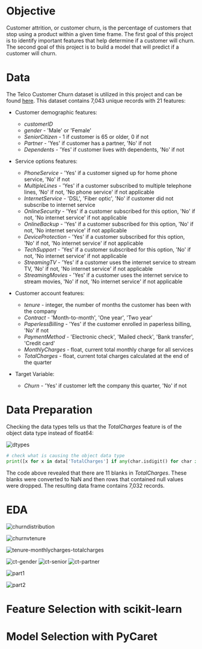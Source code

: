 # Objective
Customer attrition, or customer churn, is the percentage of customers that stop using a product within a given time frame. The first goal of this project is to identify important features that help determine if a customer will churn. The second goal of this project is to build a model that will predict if a customer will churn. 

# Data
The Telco Customer Churn dataset is utilized in this project and can be found [here](https://www.kaggle.com/blastchar/telco-customer-churn). This dataset contains 7,043 unique records with 21 features:
* Customer demographic features:
  * _customerID_
  * _gender_ - 'Male' or 'Female'
  * _SeniorCitizen_ - 1 if customer is 65 or older, 0 if not
  * _Partner_ - 'Yes' if customer has a partner, 'No' if not
  * _Dependents_ - 'Yes' if customer lives with dependents, 'No' if not
  
* Service options features:
  * _PhoneService_ - 'Yes' if a customer signed up for home phone service, 'No' if not
  * _MultipleLines_ - 'Yes' if a customer subscribed to multiple telephone lines, 'No' if not, 'No phone service' if not applicable
  * _InternetService_ - 'DSL', 'Fiber optic', 'No' if customer did not subscribe to internet service
  * _OnlineSecurity_ - 'Yes' if a customer subscribed for this option, 'No' if not, 'No internet service' if not applicable
  * _OnlineBackup_ - 'Yes' if a customer subscribed for this option, 'No' if not, 'No internet service' if not applicable
  * _DeviceProtection_ - 'Yes' if a customer subscribed for this option, 'No' if not, 'No internet service' if not applicable
  * _TechSupport_ - 'Yes' if a customer subscribed for this option, 'No' if not, 'No internet service' if not applicable
  * _StreamingTV_ - 'Yes' if a customer uses the internet service to stream TV, 'No' if not, 'No internet service' if not applicable
  * _StreamingMovies_ - 'Yes' if a customer uses the internet service to stream movies, 'No' if not, 'No internet service' if not applicable

* Customer account features:
  * _tenure_ - integer, the number of months the customer has been with the company
  * _Contract_ - 'Month-to-month', 'One year', 'Two year'
  * _PaperlessBilling_ - 'Yes' if the customer enrolled in paperless billing, 'No' if not
  * _PaymentMethod_ - 'Electronic check', 'Mailed check', 'Bank transfer', 'Credit card'
  * _MonthlyCharges_ - float, current total monthly charge for all services
  * _TotalCharges_ - float, current total charges calculated at the end of the quarter

* Target Variable:
  * _Churn_ - 'Yes' if customer left the company this quarter, 'No' if not

# Data Preparation
Checking the data types tells us that the _TotalCharges_ feature is of the object data type instead of float64:

![dtypes](https://user-images.githubusercontent.com/71897317/128095002-74769773-53d8-41e2-a803-c027f236bdd8.png)

```python
# check what is causing the object data type
print([x for x in data['TotalCharges'] if any(char.isdigit() for char in x) == False])
```
The code above revealed that there are 11 blanks in _TotalCharges_. These blanks were converted to NaN and then rows that contained null values were dropped. The resulting data frame contains 7,032 records.

# EDA

![churndistribution](https://user-images.githubusercontent.com/71897317/128102632-1640f4cd-ea20-4d1c-8e97-328d22a6baa6.png)


![churnvtenure](https://user-images.githubusercontent.com/71897317/128102861-5776b9f4-c6bc-403d-b144-9e2c551e2815.png)

![tenure-monthlycharges-totalcharges](https://user-images.githubusercontent.com/71897317/128102941-f33dcb0f-313a-4a43-8c6f-dab645ffc900.png)


![ct-gender](https://user-images.githubusercontent.com/71897317/128104487-1e840f9f-d1c3-43c7-98c9-4bc0a979053d.png) ![ct-senior](https://user-images.githubusercontent.com/71897317/128104551-3b7ddcc8-f03e-4f3a-bd77-ee6ed2f8a97a.png) ![ct-partner](https://user-images.githubusercontent.com/71897317/128104635-960eeebd-48fb-4239-871f-73fcf949f540.png)



![part1](https://user-images.githubusercontent.com/71897317/128103680-0c45c84b-fd4a-494a-8a59-9290584f5bac.png)


![part2](https://user-images.githubusercontent.com/71897317/128103792-fb9bfd61-53df-46d1-8292-3757746396e0.png)


# Feature Selection with scikit-learn

# Model Selection with PyCaret
